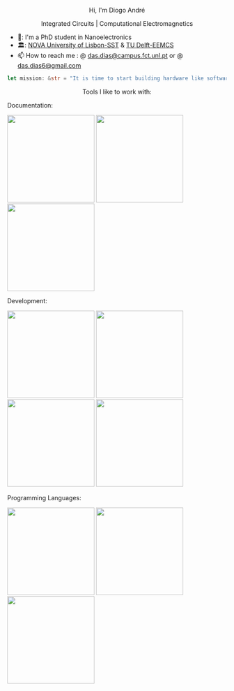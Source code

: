 

<p align=center> Hi, I'm Diogo André </p>

<p align=center> Integrated Circuits | Computational Electromagnetics </p>

- 🔭: I'm a PhD student in Nanoelectronics
- 🏛️: [NOVA University of Lisbon-SST](https://www.fct.unl.pt/en) & [TU Delft-EEMCS](https://www.tudelft.nl/en/eemcs)
- 📫 How to reach me : @ das.dias@campus.fct.unl.pt or @ das.dias6@gmail.com

<!--START_SECTION:waka-->
<!--END_SECTION:waka-->

```rust
let mission: &str = "It is time to start building hardware like software is built."
```

<link rel="stylesheet" href="https://cdn.jsdelivr.net/gh/devicons/devicon@v2.15.1/devicon.min.css">

<p align=center>Tools I like to work with:</p>

Documentation:
<div>
       <img src="https://cdn.jsdelivr.net/gh/devicons/devicon/icons/html5/html5-original-wordmark.svg" width=200 />     
       <img src="https://cdn.jsdelivr.net/gh/devicons/devicon/icons/markdown/markdown-original.svg" width=200 />   
       <img src="https://cdn.jsdelivr.net/gh/devicons/devicon/icons/jupyter/jupyter-original-wordmark.svg" width=200 />
</div>

       

Development:

<img src="https://cdn.jsdelivr.net/gh/devicons/devicon/icons/git/git-plain-wordmark.svg" width=200 />                   

<img src="https://cdn.jsdelivr.net/gh/devicons/devicon/icons/docker/docker-original-wordmark.svg" width=200 />
            
<img src="https://cdn.jsdelivr.net/gh/devicons/devicon/icons/vscode/vscode-original-wordmark.svg" width=200 />

<img src="https://cdn.jsdelivr.net/gh/devicons/devicon/icons/vim/vim-original.svg" width=200 />          

Programming Languages:

<i class="devicon-rust-plain"></i>

<img src="https://cdn.jsdelivr.net/gh/devicons/devicon/icons/python/python-original-wordmark.svg" width=200 />
        
<img src="https://cdn.jsdelivr.net/gh/devicons/devicon/icons/typescript/typescript-original.svg" width=200 />          
          
<img src="https://cdn.jsdelivr.net/gh/devicons/devicon/icons/c/c-original.svg" width=200 />



<!---
das-dias/das-dias is a ✨ special ✨ repository because its `README.md` (this file) appears on your GitHub profile.
You can click the Preview link to take a look at your changes.
--->
